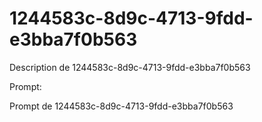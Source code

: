 # 1244583c-8d9c-4713-9fdd-e3bba7f0b563

Description de 1244583c-8d9c-4713-9fdd-e3bba7f0b563

Prompt:

Prompt de 1244583c-8d9c-4713-9fdd-e3bba7f0b563